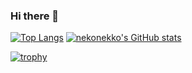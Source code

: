 ### Hi there 👋

[![Top Langs](https://github-readme-stats-lyart-rho.vercel.app/api/top-langs/?username=nekonekko&layout=compact)](https://github.com/anuraghazra/github-readme-stats)
[![nekonekko's GitHub stats](https://github-readme-stats-lyart-rho.vercel.app/api?username=nekonekko)](https://github.com/anuraghazra/github-readme-stats)

[![trophy](https://github-profile-trophy.vercel.app/?username=nekonekko)](https://github.com/ryo-ma/github-profile-trophy)

